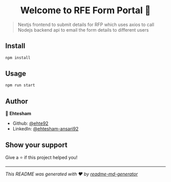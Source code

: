 <h1 align="center">Welcome to RFE Form Portal 👋</h1>
<p>
</p>

> Nextjs frontend to submit details for RFP which uses axios to call Nodejs backend api to email the form details to different users

## Install

```sh
npm install
```

## Usage

```sh
npm run start
```

## Author

👤 **Ehtesham**

* Github: [@ehte92](https://github.com/ehte92)
* LinkedIn: [@ehtesham-ansari92](https://linkedin.com/in/ehtesham-ansari92)

## Show your support

Give a ⭐️ if this project helped you!

***
_This README was generated with ❤️ by [readme-md-generator](https://github.com/kefranabg/readme-md-generator)_
